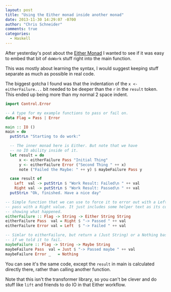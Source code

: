 ```yaml
---
layout: post
title: "Using the Either monad inside another monad"
date: 2013-11-30 14:29:07 -0700
author: "Chris Schneider"
comments: true
categories:
  - Haskell
---
```


After yesterday's post about the
[Either Monad](/2013/11/28/playing-with-the-either-monad/)
I wanted to see if it was easy to embed that bit of `doWork` stuff right
into the main function.

This was mostly about learning the syntax, I would suggest keeping stuff
separate as much as possible in real code.

The biggest gotcha I found was that the indentation of the `x <-
eitherFailure...` bit needed to be deeper than the `r` in the `result` token.
This ended up being more than my normal 2 space indent.

```haskell
import Control.Error

-- A type for my example functions to pass or fail on.
data Flag = Pass | Error

main :: IO ()
main = do
  putStrLn "Starting to do work:"

  -- The inner monad here is Either. But note that we have
  -- no IO ability inside of it.
  let result = do
      x <- eitherFailure Pass "Initial Thing"
      y <- eitherFailure Error ("Second Thing " ++ x)
      note ("Failed the Maybe: " ++ y) $ maybeFailure Pass y

  case result of
    Left  val -> putStrLn $ "Work Result: Failed\n " ++ val
    Right val -> putStrLn $ "Work Result: Passed\n " ++ val
  putStrLn "Ok, finished. Have a nice day"

-- Simple function that we can use to force it to error out with a Left, or
-- pass with a Right value. It just includes some helper text as its content,
-- showing what happened.
eitherFailure :: Flag -> String -> Either String String
eitherFailure Pass  val = Right $ "-> Passed " ++ val
eitherFailure Error val = Left  $ "-> Failed " ++ val

-- Simlar to eitherFailure, but return a (Just String) or a Nothing based on
-- if we told it to fail.
maybeFailure :: Flag -> String -> Maybe String
maybeFailure Pass  val = Just $ "-> Passed maybe " ++ val
maybeFailure Error _   = Nothing
```

You can see it's the same code, except the `result` in main is calculated
directly there, rather than calling another function.

Note that this isn't the transformer library, so you can't be clever and do
stuff like `lift` and friends to do IO in that Either workflow.

